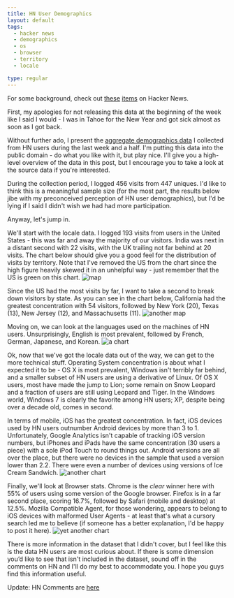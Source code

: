 ```yaml
---
title: HN User Demographics
layout: default
tags:
  - hacker news
  - demographics
  - os
  - browser
  - territory
  - locale

type: regular
---
```


For some background, check out [these](http://news.ycombinator.com/item?id=3397619) [items](http://news.ycombinator.com/item?id=3397976) on Hacker News.

First, my apologies for not releasing this data at the beginning of the week like I said I would - I was in Tahoe for the New Year and got sick almost as soon as I got back.

Without further ado, I present the [aggregate demographics data](https://docs.google.com/open?id=0B3VMx_O32Sl9ZDgzYmVkOGItZmUwYy00OTViLWFjZWEtZWRjNmExOWNmMjRl) I collected from HN users during the last week and a half. I'm putting this data into the public domain - do what you like with it, but play nice. I'll give you a high-level overview of the data in this post, but I encourage you to take a look at the source data if you're interested.

During the collection period, I logged 456 visits from 447 uniques. I'd like to think this is a meaningful sample size (for the most part, the results below jibe with my preconceived perception of HN user demographics), but I'd be lying if I said I didn't wish we had had more participation.

Anyway, let's jump in.

We'll start with the locale data. I logged 193 visits from users in the United States - this was far and away the majority of our visitors. India was next in a distant second with 22 visits, with the UK trailing not far behind at 20 visits. The chart below should give you a good feel for the distribution of visits by territory. Note that I've removed the US from the chart since the high figure heavily skewed it in an unhelpful way - just remember that the US is green on this chart.  ![map](http://media.tumblr.com/tumblr_lxe5frZbTX1qzl41y.png)  

Since the US had the most visits by far, I want to take a second to break down visitors by state. As you can see in the chart below, California had the greatest concentration with 54 visitors, followed by New York (20), Texas (13), New Jersey (12), and Massachusetts (11).  ![another map](http://media.tumblr.com/tumblr_lxe5g2N57f1qzl41y.png)

Moving on, we can look at the languages used on the machines of HN users. Unsurprisingly, English is most prevalent, followed by French, German, Japanese, and Korean.  ![a chart](http://media.tumblr.com/tumblr_lxe5gcHwfq1qzl41y.png)

Ok, now that we've got the locale data out of the way, we can get to the more technical stuff. Operating System concentration is about what I expected it to be - OS X is most prevalent, Windows isn't terribly far behind, and a smaller subset of HN users are using a derivative of Linux. Of OS X users, most have made the jump to Lion; some remain on Snow Leopard and a fraction of users are still using Leopard and Tiger. In the Windows world, Windows 7 is clearly the favorite among HN users; XP, despite being over a decade old, comes in second.

In terms of mobile, iOS has the greatest concentration. In fact, iOS devices used by HN users outnumber Android devices by more than 3 to 1. Unfortunately, Google Analytics isn't capable of tracking iOS version numbers, but iPhones and iPads have the same concentration (30 users a piece) with a sole iPod Touch to round things out. Android versions are all over the place, but there were no devices in the sample that used a version lower than 2.2. There were even a number of devices using versions of Ice Cream Sandwich.  ![another chart](http://media.tumblr.com/tumblr_lxe5gmVRZz1qzl41y.png)

Finally, we'll look at Browser stats. Chrome is the *clear* winner here with 55% of users using some version of the Google browser. Firefox is in a far second place, scoring 16.7%, followed by Safari (mobile and desktop) at 12.5%. Mozilla Compatible Agent, for those wondering, appears to belong to iOS devices with malformed User Agents - at least that's what a cursory search led me to believe (if someone has a better explanation, I'd be happy to post it here).  ![yet another chart](http://media.tumblr.com/tumblr_lxe5gwOuAo1qzl41y.png)

There is more information in the dataset that I didn't cover, but I feel like this is the data HN users are most curious about. If there is some dimension you’d like to see that isn't included in the dataset, sound off in the comments on HN and I'll do my best to accommodate you. I hope you guys find this information useful.

Update: HN Comments are [here](http://news.ycombinator.com/item?id=3434640) 
